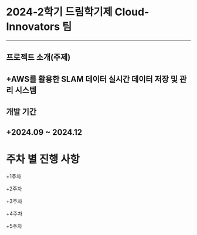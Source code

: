 # 2024-2학기 드림학기제 Cloud-Innovators 팀
---
## 프로젝트 소개(주제)
+AWS를 활용한 SLAM 데이터 실시간 데이터 저장 및 관리 시스템
---
## 개발 기간
+2024.09 ~ 2024.12
---
# 주차 별 진행 사항
+1주차

+2주차

+3주차

+4주차

+5주차

